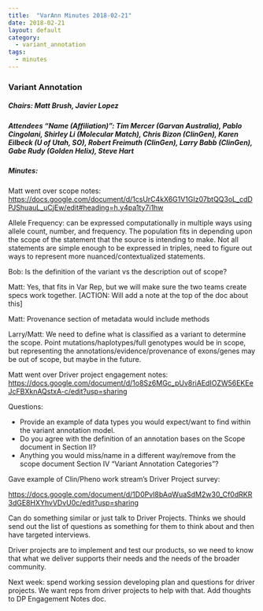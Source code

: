 ```yaml
---
title:  "VarAnn Minutes 2018-02-21"
date: 2018-02-21
layout: default
category:
  - variant_annotation
tags:
  - minutes
---
```


### Variant Annotation
##### Chairs: Matt Brush, Javier Lopez
##### Attendees “Name (Affiliation)”: Tim Mercer (Garvan Australia), Pablo Cingolani, Shirley Li (Molecular Match), Chris Bizon (ClinGen), Karen Eilbeck (U of Utah, SO), Robert Freimuth (ClinGen), Larry Babb (ClinGen), Gabe Rudy (Golden Helix), Steve Hart


##### Minutes:

Matt went over scope notes: https://docs.google.com/document/d/1csUrC4kX6G1V1GIz07btQQ3oL_cdDPJShuauL_uCjEw/edit#heading=h.y4pa1ty7i1hw

Allele Frequency: can be expressed computationally in multiple ways using allele count, number, and frequency.  The population fits in depending upon the scope of the statement that the source is intending to make. Not all statements are simple enough to be expressed in triples, need to figure out ways to represent more nuanced/contextualized statements.

Bob: Is the definition of the variant vs the description out of scope?

Matt: Yes, that fits in Var Rep, but we will make sure the two teams create specs work together. [ACTION: Will add a note at the top of the doc about this]

Matt: Provenance section of metadata would include methods

Larry/Matt: We need to define what is classified as a variant to determine the scope.  Point mutations/haplotypes/full genotypes would be in scope, but representing the annotations/evidence/provenance of exons/genes may be out of scope, but maybe in the future.

Matt went over Driver project engagement notes: https://docs.google.com/document/d/1o8Sz6MGc_pUv8riAEdIOZW56EKEeJcFBXknAQstxA-c/edit?usp=sharing 

Questions: 
- Provide an example of data types you would expect/want to find within the variant annotation model.
- Do you agree with the definition of an annotation bases on the Scope document in Section II?
- Anything you would miss/name in a different way/remove from the scope document Section IV “Variant Annotation Categories”?

Gave example of Clin/Pheno work stream’s Driver Project survey: 

https://docs.google.com/document/d/1D0PvI8bAqWuaSdM2w30_Cf0dRKR3dGE8HXYhvVDvU0c/edit?usp=sharing 

Can do something similar or just talk to Driver Projects.  Thinks we should send out the list of questions as something for them to think about and then have targeted interviews.

Driver projects are to implement and test our products, so we need to know that what we deliver supports their needs and the needs of the broader community.

Next week: spend working session developing plan and questions for driver projects.  We want reps from driver projects to help with that.  Add thoughts to DP Engagement Notes doc.
